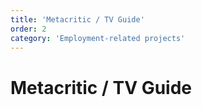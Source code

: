 ```yaml
---
title: 'Metacritic / TV Guide'
order: 2
category: 'Employment-related projects'
---
```


# Metacritic / TV Guide
